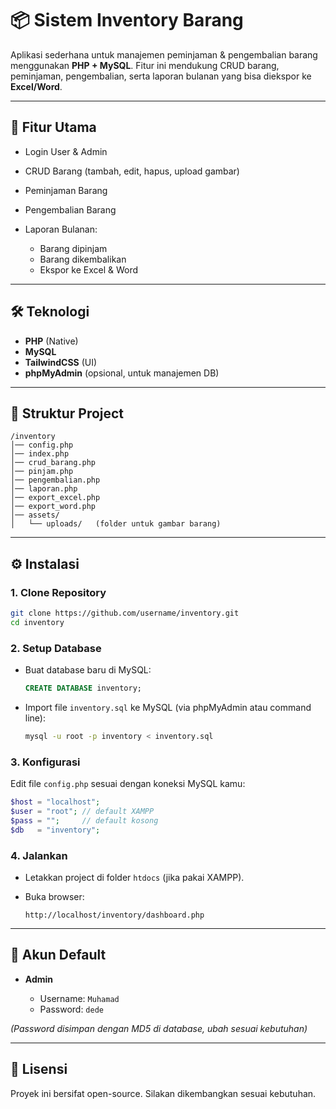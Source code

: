 # 📦 Sistem Inventory Barang

Aplikasi sederhana untuk manajemen peminjaman & pengembalian barang menggunakan **PHP + MySQL**.
Fitur ini mendukung CRUD barang, peminjaman, pengembalian, serta laporan bulanan yang bisa diekspor ke **Excel/Word**.

---

## 🚀 Fitur Utama

* Login User & Admin
* CRUD Barang (tambah, edit, hapus, upload gambar)
* Peminjaman Barang
* Pengembalian Barang
* Laporan Bulanan:

  * Barang dipinjam
  * Barang dikembalikan
  * Ekspor ke Excel & Word

---

## 🛠️ Teknologi

* **PHP** (Native)
* **MySQL**
* **TailwindCSS** (UI)
* **phpMyAdmin** (opsional, untuk manajemen DB)

---

## 📂 Struktur Project

```
/inventory
│── config.php
│── index.php
│── crud_barang.php
│── pinjam.php
│── pengembalian.php
│── laporan.php
│── export_excel.php
│── export_word.php
│── assets/
│   └── uploads/   (folder untuk gambar barang)
```

---

## ⚙️ Instalasi

### 1. Clone Repository

```bash
git clone https://github.com/username/inventory.git
cd inventory
```

### 2. Setup Database

* Buat database baru di MySQL:

  ```sql
  CREATE DATABASE inventory;
  ```
* Import file `inventory.sql` ke MySQL (via phpMyAdmin atau command line):

  ```bash
  mysql -u root -p inventory < inventory.sql
  ```

### 3. Konfigurasi

Edit file `config.php` sesuai dengan koneksi MySQL kamu:

```php
$host = "localhost";
$user = "root"; // default XAMPP
$pass = "";     // default kosong
$db   = "inventory";
```

### 4. Jalankan

* Letakkan project di folder `htdocs` (jika pakai XAMPP).
* Buka browser:

  ```
  http://localhost/inventory/dashboard.php
  ```

---

## 🔑 Akun Default

* **Admin**

  * Username: `Muhamad`
  * Password: `dede`

*(Password disimpan dengan MD5 di database, ubah sesuai kebutuhan)*

---

## 📜 Lisensi

Proyek ini bersifat open-source. Silakan dikembangkan sesuai kebutuhan.
